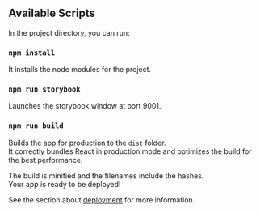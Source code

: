## Available Scripts

In the project directory, you can run:

### `npm install`

It installs the node modules for the project.

### `npm run storybook`

Launches the storybook window at port 9001.

### `npm run build`

Builds the app for production to the `dist` folder.<br />
It correctly bundles React in production mode and optimizes the build for the best performance.

The build is minified and the filenames include the hashes.<br />
Your app is ready to be deployed!

See the section about [deployment](https://facebook.github.io/create-react-app/docs/deployment) for more information.

